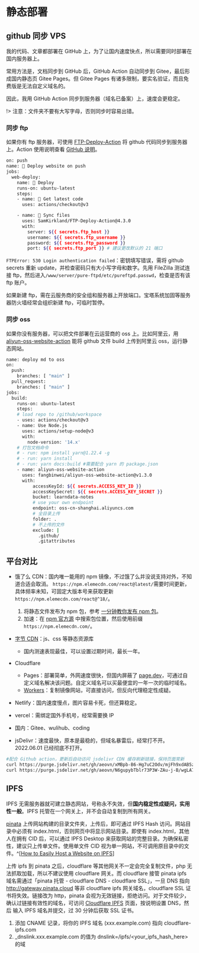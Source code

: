 # 静态部署

## github 同步 VPS

我的代码、文章都部署在 GitHub 上，为了让国内速度快点，所以需要同时部署在国内服务器上。

常用方法是，文档同步到 GitHub 后，GitHub Action 自动同步到 Gitee，最后形成国内静态页 Gitee Pages。但 Gitee Pages 有诸多限制，要实名验证，而且免费版是无法自定义域名的。

因此，我用 GitHub Action 同步到服务器（域名已备案）上，速度会更稳定。

!> 注意：文件夹不要有大写字母，否则同步时容易出错。

### 同步 ftp

如果你有 ftp 服务器，可使用 [FTP-Deploy-Action](https://github.com/SamKirkland/FTP-Deploy-Action) 将 github 代码同步到服务器上。Action 使用说明查看 [GitHub 说明](GitHub.md)。

```bash
on: push
name: 🚀 Deploy website on push
jobs:
  web-deploy:
    name: 🎉 Deploy
    runs-on: ubuntu-latest
    steps:
    - name: 🚚 Get latest code
      uses: actions/checkout@v3

    - name: 📂 Sync files
      uses: SamKirkland/FTP-Deploy-Action@4.3.0
      with:
        server: ${{ secrets.ftp_host }}
        username: ${{ secrets.ftp_username }}
        password: ${{ secrets.ftp_password }}
        port: ${{ secrets.ftp_port }} # 建议更改默认的 21 端口
```

`FTPError: 530 Login authentication failed`：密钥填写错误，需将 github secrets 重新 update，并检查密码只有大小写字母和数字。先用 FileZilla 测试连接 ftp，然后进入`/www/server/pure-ftpd/etc/pureftpd.passwd`，检查是否有该 ftp 账户。

如果新建 ftp，需在云服务商的安全组和服务器上开放端口。宝塔系统加固等服务器防火墙经常会组织新建 ftp，可临时暂停。

### 同步 oss

如果你没有服务器，可以把文件部署在云运营商的 oss 上。比如阿里云，用[aliyun-oss-website-action](https://github.com/marketplace/actions/aliyun-oss-website-action) 能将 github 文件 build 上传到阿里云 oss，运行静态网站。

```bash
name: deploy md to oss
on:
  push:
    branches: [ "main" ]
  pull_request:
    branches: [ "main" ]
jobs:
  build:
    runs-on: ubuntu-latest
    steps:
    # load repo to /github/workspace
    - uses: actions/checkout@v3
    - name: Use Node.js
      uses: actions/setup-node@v3
      with:
        node-version: '14.x'
    # 打包文档命令
    # - run: npm install yarn@1.22.4 -g
    # - run: yarn install
    # - run: yarn docs:build #需要配合 yarn 的 package.json
    - name: aliyun-oss-website-action
      uses: fangbinwei/aliyun-oss-website-action@v1.3.0
      with:
          accessKeyId: ${{ secrets.ACCESS_KEY_ID }}
          accessKeySecret: ${{ secrets.ACCESS_KEY_SECRET }}
          bucket: learndata-notes
          # use your own endpoint
          endpoint: oss-cn-shanghai.aliyuncs.com
          # 全目录上传
          folder: .
          # 不上传的文件
          exclude: |
            .github/
            .gitattributes
```

## 平台对比

- 饿了么 CDN：国内唯一能用的 npm 镜像，不过饿了么并没说支持对外，不知道合适会取消。
  `https://npm.elemecdn.com/react@latest/`需要时间更新，具体频率未知，可固定大版本号来获取更新`https://npm.elemecdn.com/react@^18/`。
  1. 将静态文件发布为 npm 包，参考 [一分钟教你发布 npm 包](https://segmentfault.com/a/1190000023075167)。
  2. 加速：在 [npm 官方源](https://www.npmjs.com/) 中搜索包位置，然后使用前缀`https://npm.elemecdn.com/`。
- [字节 CDN](https://cdn.bytedance.com/)：js、css 等静态资源库
  - 国内测速表现最佳，可以设置过期时间，最长一年。
- Cloudflare
  - Pages：部署简单，外网速度很快，但国内屏蔽了 [page.dev](http://page.dev)，可通过自定义域名解决该问题。自定义域名可以买最便宜的一年一次的临时域名。
  - [Workers](https://www.notion.so/CloudFlare-Workers-a42b27820baf433b8ee45e71bd508f4a)：复制镜像网站，可直接访问，但反向代理稳定性成疑。
- Netlify：国内速度慢点，图片容易卡死，但还算稳定。
- vercel：需绑定国外手机号，经常需要换 IP
- 国内：Gitee、wulihub、coding

- jsDelivr：速度最快，原本是最稳的，但域名暴雷后，经常打不开。2022.06.01 已经彻底不打开。

```bash
#配合 Github action，更新后自动访问 jsdelivr CDN 缓存刷新链接，保持页面常新
curl https://purge.jsdelivr.net/gh/aeovn/xMBpb-B6-Hg7uC2Odv/mjFh9xdAB5zUifXr1QZlkR88rp
curl https://purge.jsdelivr.net/gh/aeovn/N6gupybTblr73P3W-ZAu-j-B/wgLA7l2UWEdY2XJmtbuQi4
```

## IPFS

IPFS 无需服务器就可建立静态网站，号称永不失效，但**国内稳定性成疑问，实用性一般**。IPFS 托管在一个网关上，并不会自动复制到所有网关。

[pinata](https://pinata.cloud/) 上传网站构建的目录文件夹，上传后，即可通过 IPFS Hash 访问。网站目录中必须有 index.html，否则网页中将显示网站目录。即使有 index.html，其他人在拥有 CID 后，可以通过 IPFS Desktop 来获取网站的完整目录。为确保私密性，建议只上传单文件。使用单文件 CID 视为单一网站，不可调用原目录中的文件。^[[How to Easily Host a Website on IPFS](https://medium.com/pinata/how-to-easily-host-a-website-on-ipfs-9d842b5d6a01)]

上传 ipfs 到 pinata 之后，cloudflare 等其他网关不一定会完全复制文件，php 无法抓取加载，所以不建议使用 cloudflare 网关。而 cloudflare 接管 pinata ipfs 域名需通过「pinata 托管 - cloudflare DNS - cloudflare SSL」，一旦 DNS 指向 <http://gateway.pinata.cloud> 等非 cloudflare ipfs 网关域名，cloudflare SSL 证书将失效。链接改为 http，pinata 会视为无效链接，拒绝访问。对于文件较少，确认过链接有效性的域名，可访问 [Cloudflare IPFS](https://www.cloudflare.com/zh-cn/distributed-web-gateway/) 页面，按说明设置 DNS，然后 输入 IPFS 域名并提交，过 30 分钟后获取 SSL 证书。

1. 添加 CNAME 记录，将你的 IPFS 域名 (xxx.example.com) 指向 cloudflare-ipfs.com
2. \_dnslink.xxx.example.com 的值为 dnslink=/ipfs/<your_ipfs_hash_here> 的域

